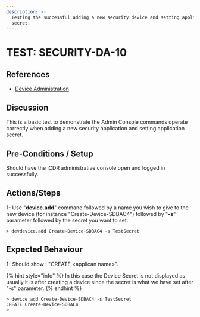 ```yaml
---
description: >-
  Testing the successful adding a new security device and setting application
  secret.
---
```


# TEST: SECURITY-DA-10

## References

* [Device Administration](../../../../../operations/host-administration/santedb-icdr-admin-console/untitled.md)

## Discussion

This is a basic test to demonstrate the Admin Console commands operate correctly when adding a new security application and setting application secret.

## Pre-Conditions / Setup

Should have the iCDR administrative console open and logged in successfully.

## Actions/Steps

1- Use "**device.add**" command followed by a name you wish to give to the new device \(for instance "Create-Device-SDBAC4"\) followed by  "**-s**" parameter followed by the secret you want to set.

```text
> devdevice.add Create-Device-SDBAC4 -s TestSecret
```

## Expected Behaviour

1- Should show : "CREATE &lt;applican name&gt;". 

{% hint style="info" %}
In this case the Device Secret is not displayed as usually it is after creating a device since the secret is what we have set after "-s" parameter.
{% endhint %}

```text
> device.add Create-Device-SDBAC4 -s TestSecret
CREATE Create-Device-SDBAC4
>
```

